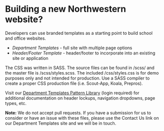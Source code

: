 # Building a new Northwestern website?

Developers can use branded templates as a starting point to build school and office websites.

- *Department Templates* - full site with multiple page options
- *Header/Footer Template* - header/footer to incorporate into an existing site or application

The CSS was written in SASS. The source files can be found in /scss/ and the master file is /scss/styles.scss. The included /css/styles.css is for demo purposes only and not intended for production. Use a SASS compiler to create a proper CSS production file (i.e. Scout-App, Koala, Prepros).

Visit our [Department Templates Pattern Library](http://www.northwestern.edu/templates/) (login required) for additional documentation on header lockups, navigation dropdowns, page types, etc.

**Note:** We do not accept pull requests. If you have a submission for us to consider or have an issue with these files, please use the Contact Us link on our Department Templates site and we will be in touch.